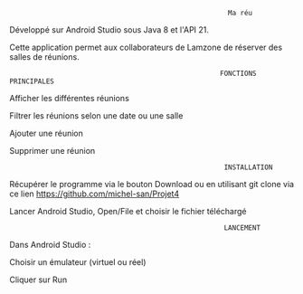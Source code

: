 
                                                          Ma réu
                                                                  
                                                                  
                                                                  
Développé sur Android Studio sous Java 8 et l'API 21.

Cette application permet aux collaborateurs de Lamzone de réserver des salles de réunions.



                                                        FONCTIONS PRINCIPALES
                                                        
                                
Afficher les différentes réunions

Filtrer les réunions selon une date ou une salle

Ajouter une réunion

Supprimer une réunion


                                                
                                                         INSTALLATION
                                                         
                                                         
Récupérer le programme via le bouton Download ou en utilisant git clone via ce lien https://github.com/michel-san/Projet4

Lancer Android Studio, Open/File et choisir le fichier téléchargé



                                                         LANCEMENT
                                                         
                                                         
Dans Android Studio :

Choisir un émulateur (virtuel ou réel)

Cliquer sur Run

